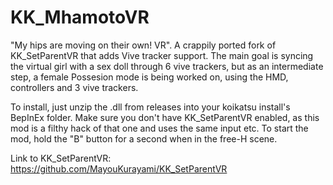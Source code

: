 # KK_MhamotoVR
"My hips are moving on their own! VR". A crappily ported fork of KK_SetParentVR that adds Vive tracker support. The main goal is syncing the virtual girl with a sex doll through 6 vive trackers, but as an intermediate step, a female Possesion mode is being worked on, using the HMD, controllers and 3 vive trackers.

To install, just unzip the .dll from releases into your koikatsu install's BepInEx folder. Make sure you don't have KK_SetParentVR enabled, as this mod is a filthy hack of that one and uses the same input etc.
To start the mod, hold the "B" button for a second when in the free-H scene.

Link to KK_SetParentVR: https://github.com/MayouKurayami/KK_SetParentVR
